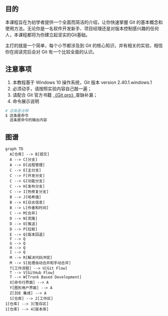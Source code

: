 ## 目的

本课程旨在为初学者提供一个全面而简洁的介绍，让你快速掌握 Git 的基本概念和使用方法。无论你是一名软件开发新手、项目经理还是对版本控制感兴趣的任何人，本课程都将为你建立起坚实的Git基础。

主打的就是一个简单，每个小节都涉及到 Git 的核心知识，并有相关的实验，相信你在阅读完后会对 Git 有一个比较全面的认识。

## 注意事项

1. 本教程基于 Windows 10 操作系统，Git 版本 version 2.40.1.windows.1
2. 必须动手，请按照实验内容自己敲一遍；
3. 请配合 Git 官方书籍 [《Git pro》](https://git-scm.com/book/zh/v2)查缺补漏；
4. 命令展示说明

```PowerShell
# 这条是注释
$ 这条是命令
  这条是命令的输出内容
```



## 图谱

```mermaid
graph TD
  A[仓库] --> B[提交]
  A --> C[分支]
  A --> D[远程管理]
  C --> E[主分支]
  C --> F[开发分支]
  C --> G[功能分支]
  C --> H[发布分支]
  C --> I[热修复分支]
  B --> J[哈希值]
  B --> K[日志信息]
  B --> L[作者和时间]
  C --> M[合并]
  D --> N[克隆]
  D --> O[推送]
  D --> P[拉取]
  E --> Q[版本回退]
  F --> Q
  G --> Q
  H --> Q
  I --> Q
  M --> R[解决代码冲突]
  M --> S[处理自动合并和手动合并]
  T[工作流程] --> U[Git Flow]
  T --> V[GitHub Flow]
  T --> W[Trunk Based Development]
  X[命令行界面] --> A
  Y[图形用户界面] --> A
  Z[IDE 集成] --> A
  1[仓库] --> 2[工作区]
1[仓库] --> 3[暂存区]
1[仓库] --> 4[版本库]


```

